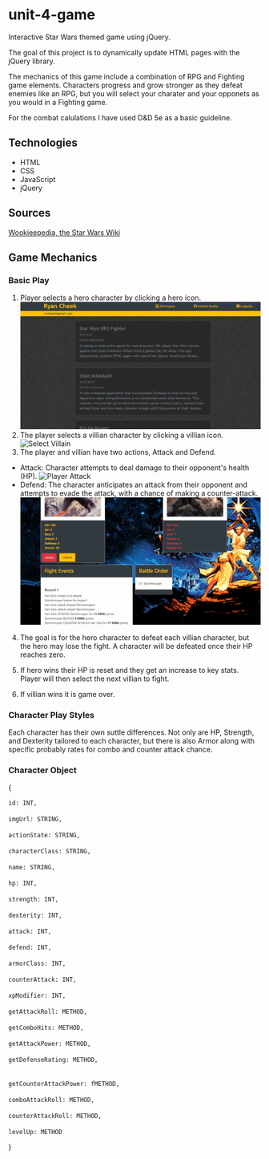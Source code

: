 # unit-4-game

Interactive Star Wars themed game using jQuery.

The goal of this project is to dynamically update HTML pages with the jQuery library.

The mechanics of this game include a combination of RPG and Fighting game elements. Characters progress and grow stronger as they defeat enemies like an RPG, but you will select your charater and your opponets as you would in a Fighting game.

For the combat calulations I have used D&D 5e as a basic guideline.

## Technologies

 * HTML
 * CSS
 * JavaScript
 * jQuery

## Sources

[Wookieepedia, the Star Wars Wiki](https://starwars.fandom.com/wiki/)

## Game Mechanics 

### Basic Play

1. Player selects a hero character by clicking a hero icon.
![Select Hero](/documentation/hero_select.gif)
2. The player selects a villian character by clicking a villian icon.
![Select Villain](/documentation/villain_select.gif)
3. The player and villian have two actions, Attack and Defend.

  * Attack: Character attempts to deal damage to their opponent's health (HP). 
![Player Attack](/documentation/player_attack.gif)
  * Defend: The character anticipates an attack from their opponent and attempts to evade the attack, with a chance of making a counter-attack.
  ![Player Defend](/documentation/player_defend.gif)

4. The goal is for the hero character to defeat each villian character, but the hero may lose the fight. A character will be defeated once their HP reaches zero.

5. If hero wins their HP is reset and they get an increase to key stats. Player will then select the next villian to fight.

6. If villian wins it is game over.

### Character Play Styles

Each character has their own suttle differences. Not only are HP, Strength, and Dexterity tailored to each character, but there is also Armor along with specific probably rates for combo and counter attack chance.

### Character Object

{

	id: INT,

	imgUrl: STRING,

	actionState: STRING,

	characterClass: STRING,

	name: STRING,

	hp: INT,

	strength: INT,

	dexterity: INT,

	attack: INT,

	defend: INT,

	armorClass: INT,

	counterAttack: INT,

	xpModifier: INT,

	getAttackRoll: METHOD,

	getComboHits: METHOD,

	getAttackPower: METHOD,

    getDefenseRating: METHOD,


	getCounterAttackPower: fMETHOD,

	comboAttackRoll: METHOD,

	counterAttackRoll: METHOD,

	levelUp: METHOD

}















